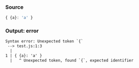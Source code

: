 ### Source
```js parse:expr
{ {a}: 'a' }
```

### Output: error
```txt
Syntax error: Unexpected token `{`
 --> test.js:1:3
  |
1 | { {a}: 'a' }
  |   ^ Unexpected token, found `{`, expected identifier
```
